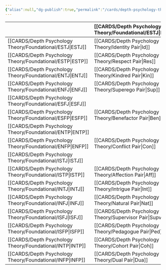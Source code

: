 ```yaml
---
{"alias":null,"dg-publish":true,"permalink":"/cards/depth-psychology-theory/compatibility/","dgPassFrontmatter":true,"created":"2023-01-20T12:07:40.731+01:00","updated":"2023-04-30T13:10:08.895+02:00"}
---
```



|              |   [[CARDS/Depth Psychology Theory/Foundational/ESTJ\|ESTJ]]|   [[CARDS/Depth Psychology Theory/Foundational/ESTP\|ESTP]]|   [[CARDS/Depth Psychology Theory/Foundational/ENTJ\|ENTJ]]|   [[CARDS/Depth Psychology Theory/Foundational/ENFJ\|ENFJ]]|   [[CARDS/Depth Psychology Theory/Foundational/ESFJ\|ESFJ]]|[[CARDS/Depth Psychology Theory/Foundational/ESFP\|ESFP]]|   [[CARDS/Depth Psychology Theory/Foundational/ENTP\|ENTP]]|   [[CARDS/Depth Psychology Theory/Foundational/ENFP\|ENFP]]                                    |   [[CARDS/Depth Psychology Theory/Foundational/ISTJ\|ISTJ]]                                |   [[CARDS/Depth Psychology Theory/Foundational/ISTP\|ISTP]]                                     |   [[CARDS/Depth Psychology Theory/Foundational/INTJ\|INTJ]]                                  |   [[CARDS/Depth Psychology Theory/Foundational/INFJ\|INFJ]]                              |   [[CARDS/Depth Psychology Theory/Foundational/ISFJ\|ISFJ]]                                  |   [[CARDS/Depth Psychology Theory/Foundational/ISFP\|ISFP]]                                     |   [[CARDS/Depth Psychology Theory/Foundational/INTP\|INTP]]                               |   [[CARDS/Depth Psychology Theory/Foundational/INFP\|INFP]]                                |
|:-------------|:------------------------------------------------|:----------------------------------------------|:----------------------------------------------|:------------------------------------------------|:----------------------------------------------|:----------------------------------------------|:---------------------------------------------|:----------------------------------------------|:------------------------------------------|:-----------------------------------------------|:--------------------------------------------|:----------------------------------------|:--------------------------------------------|:-----------------------------------------------|:-----------------------------------------|:------------------------------------------|
|   [[CARDS/Depth Psychology Theory/Foundational/ESTJ\|ESTJ]]   |   [[CARDS/Depth Psychology Theory/Identity Pair\|Id]] |  [[CARDS/Depth Psychology Theory/Respect Pair\|Res]]|   [[CARDS/Depth Psychology Theory/Kindred Pair\|Kin]]|  [[CARDS/Depth Psychology Theory/Superego Pair\|Sup]]||  [[CARDS/Depth Psychology Theory/Benefactor Pair\|Ben]]||   [[CARDS/Depth Psychology Theory/Conflict Pair\|Con]]||   [[CARDS/Depth Psychology Theory/Affection Pair\|Aff]]|  [[CARDS/Depth Psychology Theory/Intrigue Pair\|Int]]|   [[CARDS/Depth Psychology Theory/Natural Pair\|Nat]]|   [[CARDS/Depth Psychology Theory/Supervisor Pair\|Supv]]                                |  [[CARDS/Depth Psychology Theory/Pedagogue Pair\|Ped]]                        |        [[CARDS/Depth Psychology Theory/Cohort Pair\|Coh]]                                  |    [[CARDS/Depth Psychology Theory/Dual Pair\|Dua]]                    |
|   [[CARDS/Depth Psychology Theory/Foundational/ESTP\|ESTP]]   |   [[CARDS/Depth Psychology Theory/Respect Pair\|Res]]| [[CARDS/Depth Psychology Theory/Identity Pair\|Id]]||| [[CARDS/Depth Psychology Theory/Benefactor Pair\|Ben]]         ||[[CARDS/Depth Psychology Theory/Kindred Pair\|Kin]]|  [[CARDS/Depth Psychology Theory/Superego Pair\|Sup]]|  [[CARDS/Depth Psychology Theory/Affection Pair\|Aff]]||      [[CARDS/Depth Psychology Theory/Cohort Pair\|Coh]]                                           |  [[CARDS/Depth Psychology Theory/Dual Pair\|Dua]]                             |   [[CARDS/Depth Psychology Theory/Pedagogue Pair\|Ped]]                 |                                                |                                          |                                           |
|   [[CARDS/Depth Psychology Theory/Foundational/ENTJ\|ENTJ]]   |   [[CARDS/Depth Psychology Theory/Kindred Pair\|Kin]]|| [[CARDS/Depth Psychology Theory/Identity Pair\|Id]]||  [[CARDS/Depth Psychology Theory/Superego Pair\|Sup]]||  [[CARDS/Depth Psychology Theory/Respect Pair\|Res]]| [[CARDS/Depth Psychology Theory/Benefactor Pair\|Ben]]|[[CARDS/Depth Psychology Theory/Intrigue Pair\|Int]]|[[CARDS/Depth Psychology Theory/Cohort Pair\|Coh]]|||[[CARDS/Depth Psychology Theory/Natural Pair\|Nat]] |  [[CARDS/Depth Psychology Theory/Dual Pair\|Dua]]|  [[CARDS/Depth Psychology Theory/Affection Pair\|Aff]]|   [[CARDS/Depth Psychology Theory/Pedagogue Pair\|Ped]]|
|   [[CARDS/Depth Psychology Theory/Foundational/ENFJ\|ENFJ]]   |   [[CARDS/Depth Psychology Theory/Superego Pair\|Sup]]||| [[CARDS/Depth Psychology Theory/Identity Pair\|Id]]|   [[CARDS/Depth Psychology Theory/Kindred Pair\|Kin]]        ||  [[CARDS/Depth Psychology Theory/Benefactor Pair\|Ben]]|  [[CARDS/Depth Psychology Theory/Respect Pair\|Res]]|| [[CARDS/Depth Psychology Theory/Dual Pair\|Dua]]|||[[CARDS/Depth Psychology Theory/Intrigue Pair\|Int]]|[[CARDS/Depth Psychology Theory/Cohort Pair\|Coh]]| [[CARDS/Depth Psychology Theory/Pedagogue Pair\|Ped]]| [[CARDS/Depth Psychology Theory/Affection Pair\|Aff]]                    |
|   [[CARDS/Depth Psychology Theory/Foundational/ESFJ\|ESFJ]]   || [[CARDS/Depth Psychology Theory/Benefactor Pair\|Ben]]| [[CARDS/Depth Psychology Theory/Superego Pair\|Sup]]|[[CARDS/Depth Psychology Theory/Kindred Pair\|Kin]]| [[CARDS/Depth Psychology Theory/Identity Pair\|Id]]|  [[CARDS/Depth Psychology Theory/Respect Pair\|Res]]|[[CARDS/Depth Psychology Theory/Conflict Pair\|Con]] || | [[CARDS/Depth Psychology Theory/Pedagogue Pair\|Ped]]|[[CARDS/Depth Psychology Theory/Natural Pair\|Nat]] | [[CARDS/Depth Psychology Theory/Intrigue Pair\|Int]]|                                             | [[CARDS/Depth Psychology Theory/Affection Pair\|Aff]]                   |  [[CARDS/Depth Psychology Theory/Dual Pair\|Dua]]                    |                      [[CARDS/Depth Psychology Theory/Cohort Pair\|Coh]]                        |
|   [[CARDS/Depth Psychology Theory/Foundational/ESFP\|ESFP]]   |  [[CARDS/Depth Psychology Theory/Benefactor Pair\|Ben]]|||| [[CARDS/Depth Psychology Theory/Respect Pair\|Res]]| [[CARDS/Depth Psychology Theory/Identity Pair\|Id]]|  [[CARDS/Depth Psychology Theory/Superego Pair\|Sup]]|[[CARDS/Depth Psychology Theory/Kindred Pair\|Kin]]|||  [[CARDS/Depth Psychology Theory/Dual Pair\|Dua]]|[[CARDS/Depth Psychology Theory/Cohort Pair\|Coh]]|  [[CARDS/Depth Psychology Theory/Affection Pair\|Aff]]|||[[CARDS/Depth Psychology Theory/Intrigue Pair\|Int]]|
|   [[CARDS/Depth Psychology Theory/Foundational/ENTP\|ENTP]]   ||  [[CARDS/Depth Psychology Theory/Kindred Pair\|Kin]]| [[CARDS/Depth Psychology Theory/Respect Pair\|Res]]| [[CARDS/Depth Psychology Theory/Benefactor Pair\|Ben]]||  [[CARDS/Depth Psychology Theory/Superego Pair\|Sup]]| [[CARDS/Depth Psychology Theory/Identity Pair\|Id]]||[[CARDS/Depth Psychology Theory/Cohort Pair\|Coh]]|[[CARDS/Depth Psychology Theory/Intrigue Pair\|Int]]|  [[CARDS/Depth Psychology Theory/Affection Pair\|Aff]]|  [[CARDS/Depth Psychology Theory/Pedagogue Pair\|Ped]]|  [[CARDS/Depth Psychology Theory/Dual Pair\|Dua]]||||
|   [[CARDS/Depth Psychology Theory/Foundational/ENFP\|ENFP]]   |  [[CARDS/Depth Psychology Theory/Conflict Pair\|Con]]|  [[CARDS/Depth Psychology Theory/Superego Pair\|Sup]]| [[CARDS/Depth Psychology Theory/Benefactor Pair\|Ben]]|  [[CARDS/Depth Psychology Theory/Respect Pair\|Res]]||    [[CARDS/Depth Psychology Theory/Kindred Pair\|Kin]]       || [[CARDS/Depth Psychology Theory/Identity Pair\|Id]]|||   [[CARDS/Depth Psychology Theory/Pedagogue Pair\|Ped]]|  [[CARDS/Depth Psychology Theory/Affection Pair\|Aff]]|[[CARDS/Depth Psychology Theory/Cohort Pair\|Coh]]|[[CARDS/Depth Psychology Theory/Intrigue Pair\|Int]]|||
|   [[CARDS/Depth Psychology Theory/Foundational/ISTJ\|ISTJ]]   || [[CARDS/Depth Psychology Theory/Affection Pair\|Aff]]|[[CARDS/Depth Psychology Theory/Intrigue Pair\|Int]]|||  [[CARDS/Depth Psychology Theory/Pedagogue Pair\|Ped]]| [[CARDS/Depth Psychology Theory/Cohort Pair\|Coh]]    | [[CARDS/Depth Psychology Theory/Dual Pair\|Dua]]| [[CARDS/Depth Psychology Theory/Identity Pair\|Id]]|  [[CARDS/Depth Psychology Theory/Respect Pair\|Res]]|  [[CARDS/Depth Psychology Theory/Kindred Pair\|Kin]]|   [[CARDS/Depth Psychology Theory/Superego Pair\|Sup]]|                                             |  [[CARDS/Depth Psychology Theory/Benefactor Pair\|Ben]]              |                                          |                                           |
|   [[CARDS/Depth Psychology Theory/Foundational/ISTP\|ISTP]]   | [[CARDS/Depth Psychology Theory/Affection Pair\|Aff]]|| [[CARDS/Depth Psychology Theory/Cohort Pair\|Coh]]    | [[CARDS/Depth Psychology Theory/Dual Pair\|Dua]]|  [[CARDS/Depth Psychology Theory/Pedagogue Pair\|Ped]]||||  [[CARDS/Depth Psychology Theory/Respect Pair\|Res]]| [[CARDS/Depth Psychology Theory/Identity Pair\|Id]]|||  [[CARDS/Depth Psychology Theory/Benefactor Pair\|Ben]]||[[CARDS/Depth Psychology Theory/Kindred Pair\|Kin]]|  [[CARDS/Depth Psychology Theory/Superego Pair\|Sup]]|
|   [[CARDS/Depth Psychology Theory/Foundational/INTJ\|INTJ]]   | [[CARDS/Depth Psychology Theory/Intrigue Pair\|Int]]| [[CARDS/Depth Psychology Theory/Cohort Pair\|Coh]]    |||| [[CARDS/Depth Psychology Theory/Dual Pair\|Dua]]|  [[CARDS/Depth Psychology Theory/Affection Pair\|Aff]]|  [[CARDS/Depth Psychology Theory/Pedagogue Pair\|Ped]]|[[CARDS/Depth Psychology Theory/Kindred Pair\|Kin]]|| [[CARDS/Depth Psychology Theory/Identity Pair\|Id]]||  [[CARDS/Depth Psychology Theory/Superego Pair\|Sup]]||  [[CARDS/Depth Psychology Theory/Respect Pair\|Res]]        | [[CARDS/Depth Psychology Theory/Benefactor Pair\|Ben]]         |
|   [[CARDS/Depth Psychology Theory/Foundational/INFJ\|INFJ]]   |  [[CARDS/Depth Psychology Theory/Natural Pair\|Nat]]|  [[CARDS/Depth Psychology Theory/Dual Pair\|Dua]]| [[CARDS/Depth Psychology Theory/Supervisor Pair\|Supv]]||[[CARDS/Depth Psychology Theory/Intrigue Pair\|Int]]| [[CARDS/Depth Psychology Theory/Cohort Pair\|Coh]]    |  [[CARDS/Depth Psychology Theory/Pedagogue Pair\|Ped]]| [[CARDS/Depth Psychology Theory/Affection Pair\|Aff]]|  [[CARDS/Depth Psychology Theory/Superego Pair\|Sup]]||| [[CARDS/Depth Psychology Theory/Identity Pair\|Id]]|[[CARDS/Depth Psychology Theory/Kindred Pair\|Kin]]||  [[CARDS/Depth Psychology Theory/Benefactor Pair\|Ben]]           |  [[CARDS/Depth Psychology Theory/Respect Pair\|Res]]          |
|   [[CARDS/Depth Psychology Theory/Foundational/ISFJ\|ISFJ]]   |    [[CARDS/Depth Psychology Theory/Supervisor Pair\|Supv]]|  [[CARDS/Depth Psychology Theory/Pedagogue Pair\|Ped]]||[[CARDS/Depth Psychology Theory/Intrigue Pair\|Int]]|| [[CARDS/Depth Psychology Theory/Affection Pair\|Aff]]|| [[CARDS/Depth Psychology Theory/Cohort Pair\|Coh]]    |   |  [[CARDS/Depth Psychology Theory/Benefactor Pair\|Ben]]|  [[CARDS/Depth Psychology Theory/Superego Pair\|Sup]]|[[CARDS/Depth Psychology Theory/Kindred Pair\|Kin]]| [[CARDS/Depth Psychology Theory/Identity Pair\|Id]]                       |  [[CARDS/Depth Psychology Theory/Respect Pair\|Res]]                |                                          |                                           |
|   [[CARDS/Depth Psychology Theory/Foundational/ISFP\|ISFP]]   | [[CARDS/Depth Psychology Theory/Pedagogue Pair\|Ped]]|| [[CARDS/Depth Psychology Theory/Dual Pair\|Dua]]|     [[CARDS/Depth Psychology Theory/Cohort Pair\|Coh]]|  [[CARDS/Depth Psychology Theory/Affection Pair\|Aff]]||||||||  [[CARDS/Depth Psychology Theory/Respect Pair\|Res]]| [[CARDS/Depth Psychology Theory/Identity Pair\|Id]]| [[CARDS/Depth Psychology Theory/Superego Pair\|Sup]]|[[CARDS/Depth Psychology Theory/Kindred Pair\|Kin]]|
|   [[CARDS/Depth Psychology Theory/Foundational/INTP\|INTP]]   | [[CARDS/Depth Psychology Theory/Cohort Pair\|Coh]]|[[CARDS/Depth Psychology Theory/Intrigue Pair\|Int]]| [[CARDS/Depth Psychology Theory/Affection Pair\|Aff]]|  [[CARDS/Depth Psychology Theory/Pedagogue Pair\|Ped]]|  [[CARDS/Depth Psychology Theory/Dual Pair\|Dua]]|||||[[CARDS/Depth Psychology Theory/Kindred Pair\|Kin]]| [[CARDS/Depth Psychology Theory/Respect Pair\|Res]]|  [[CARDS/Depth Psychology Theory/Benefactor Pair\|Ben]]|| [[CARDS/Depth Psychology Theory/Superego Pair\|Sup]]| [[CARDS/Depth Psychology Theory/Identity Pair\|Id]]||
|   [[CARDS/Depth Psychology Theory/Foundational/INFP\|INFP]]   |  [[CARDS/Depth Psychology Theory/Dual Pair\|Dua]]|  [[CARDS/Depth Psychology Theory/Natural Pair\|Nat]]|  [[CARDS/Depth Psychology Theory/Pedagogue Pair\|Ped]]|  [[CARDS/Depth Psychology Theory/Affection Pair\|Aff]]| [[CARDS/Depth Psychology Theory/Cohort Pair\|Coh]]|[[CARDS/Depth Psychology Theory/Intrigue Pair\|Int]]||||  [[CARDS/Depth Psychology Theory/Superego Pair\|Sup]]| [[CARDS/Depth Psychology Theory/Benefactor Pair\|Ben]]| [[CARDS/Depth Psychology Theory/Respect Pair\|Res]]||[[CARDS/Depth Psychology Theory/Kindred Pair\|Kin]]|| [[CARDS/Depth Psychology Theory/Identity Pair\|Id]]                     |  
